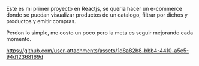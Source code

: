 Este es mi primer proyecto en Reactjs, se queria hacer un e-commerce donde se puedan visualizar productos de un catalogo, filtrar por dichos y productos y emitir compras.

Perdon lo simple, me costo un poco pero la meta es seguir mejorando cada momento.

https://github.com/user-attachments/assets/1d8a82b8-bbb4-4410-a5e5-94d12368169d



